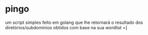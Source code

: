 # pingo
um script simples feito em golang que lhe retornará o resultado dos diretórios/subdomínios obtidos com base na sua wordlist =]
